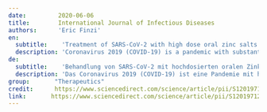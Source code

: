 ```yaml
---
date:         2020-06-06
title:        International Journal of Infectious Diseases
authors:      'Eric Finzi'
en:
  subtitle:    'Treatment of SARS-CoV-2 with high dose oral zinc salts: A report on four patients'
  description: 'Coronavirus 2019 (COVID-19) is a pandemic with substantial mortality and no accepted therapy. We report here on four consecutive outpatients with clinical characteristics (CDC case definition) of and/or laboratory-confirmed COVID-19 who were treated with high dose zinc salt oral lozenges. All four patients experienced significant improvement in objective and symptomatic disease measures after one day of high dose therapy suggesting that zinc therapy was playing a role in clinical recovery. A mechanism for zinc’s effects is proposed based on previously published studies on SARS- CoV-1, and randomized controlled trials assessing zinc shortening of common cold duration. The limited sample size and study design preclude a definitive statement about the effectiveness of zinc as a treatment for COVID-19 but suggest the variables to be addressed to confirm these initial findings in future trials.'
de: 
  subtitle:    'Behandlung von SARS-CoV-2 mit hochdosierten oralen Zinksalzen: Ein Bericht über vier Patienten'
  description: 'Das Coronavirus 2019 (COVID-19) ist eine Pandemie mit hoher Sterblichkeit und ohne anerkannte Therapie. Wir berichten hier über vier aufeinanderfolgende ambulante Patienten mit klinischen Merkmalen (CDC-Falldefinition) von und/oder laborbestätigten COVID-19, die mit hochdosierten Zinksalz-Lutschtabletten behandelt wurden. Bei allen vier Patienten kam es nach einem Tag hochdosierter Therapie zu einer signifikanten Verbesserung der objektiven und symptomatischen Krankheitsmaße, was darauf schließen lässt, dass die Zinktherapie eine Rolle bei der klinischen Genesung spielt. Es wird ein Mechanismus für die Wirkung von Zink vorgeschlagen, der auf zuvor veröffentlichten Studien zu SARS-CoV-1 und randomisierten kontrollierten Studien zur Verkürzung der Dauer von Erkältungen durch Zink beruht. Die begrenzte Stichprobengröße und das Studiendesign schließen eine endgültige Aussage über die Wirksamkeit von Zink als Behandlung für COVID-19 aus, deuten aber auf die Variablen hin, die zur Bestätigung dieser ersten Ergebnisse in künftigen Studien untersucht werden müssen.'
group:       "Therapeutics"
credit:      https://www.sciencedirect.com/science/article/pii/S1201971220304410
link:       https://www.sciencedirect.com/science/article/pii/S1201971220304410/pdfft?md5=85a540369deedf741a3ce9d3a7c065fb&pid=1-s2.0-S1201971220304410-main.pdf
---
```

<object data="{{ page.link }}" style='height:calc(100vh - 400px); width: 100%' type='application/pdf'></object>